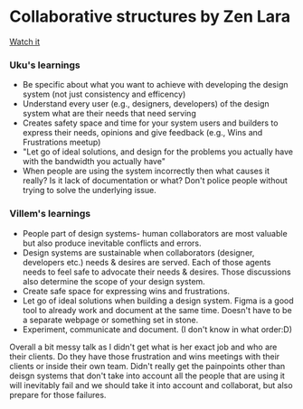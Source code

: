 # Collaborative structures by Zen Lara

[Watch it](https://www.designsystemtalks.com/talks/collaborative-structure)


### Uku's learnings

- Be specific about what you want to achieve with developing the design system (not just consistency and efficency)
- Understand every user (e.g., designers, developers) of the design system what are their needs that need serving
- Creates safety space and time for your system users and builders to express their needs, opinions and give feedback (e.g., Wins and Frustrations meetup)
- "Let go of ideal solutions, and design for the problems you actually have with the bandwidth you actually have"
- When people are using the system incorrectly then what causes it really? Is it lack of documentation or what? Don't police people without trying to solve the underlying issue.

### Villem's learnings

- People part of design systems- human collaborators are most valuable but also produce inevitable conflicts and errors.
- Design systems are sustainable when collaborators (designer, developers etc.) needs & desires are served. Each of those agents needs to feel safe to advocate their needs & desires. Those discussions also determine the scope of your design system.
- Create safe space for expressing wins and frustrations.
- Let go of ideal solutions when building a design system. Figma is a good tool to already work and document at the same time. Doesn't have to be a separate webpage or something set in stone.
- Experiment, communicate and document. (I don't know in what order:D)

Overall a bit messy talk as I didn't get what is her exact job and who are their clients. Do they have those frustration and wins meetings with their clients or inside their own team. Didn't really get the painpoints other than deisgn systems that don't take into account all the people that are using it will inevitably fail and we should take it into account and collaborat, but also prepare for those failures. 
